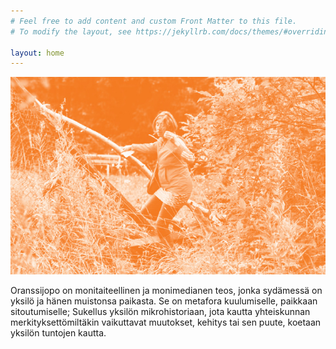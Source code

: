 ```yaml
---
# Feel free to add content and custom Front Matter to this file.
# To modify the layout, see https://jekyllrb.com/docs/themes/#overriding-theme-defaults

layout: home
---
```

![Kansikuva](/images/kansikuva.jpg)

Oranssijopo on monitaiteellinen ja monimedianen teos, jonka sydämessä on yksilö ja hänen muistonsa paikasta. Se on metafora kuulumiselle, paikkaan sitoutumiselle; Sukellus yksilön mikrohistoriaan, jota kautta yhteiskunnan merkityksettömiltäkin vaikuttavat muutokset, kehitys tai sen puute, koetaan yksilön tuntojen kautta.